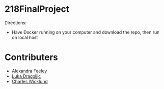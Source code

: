 # 218FinalProject
 Directions: 
 - Have Docker running on your computer and download the repo, then run on local host

# Contributers
* [Alexandra Feeley](https://github.com/af428)
* [Luka Dragoljic](https://github.com/LukaDragolijc)
* [Charles Wicklund](https://github.com/chwicklund) 
